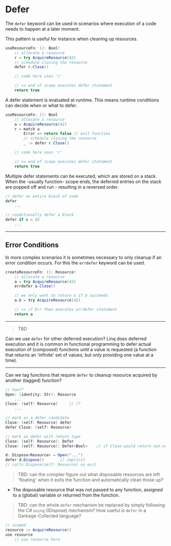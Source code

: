 # Defer

The `defer` keyword can be used in scenarios where execution of a code needs to happen at a later moment.

This pattern is useful for instance when cleaning up resources.

```csharp
useResourceFn: (): Bool!
    // allocate a resource
    r = try AcquireResource(42)
    // schedule closing the resource
    defer r.Close()

    // code here uses 'r'

    // <= end of scope executes defer statement
    return true
```

A defer statement is evaluated at runtime. This means runtime conditions can decide when or what to defer.

```csharp
useResourceFn: (): Bool
    // allocate a resource
    a = AcquireResource(42)
    r = match a
        Error => return false // exit function
        // schedule closing the resource
        _ -> defer r.Close()

    // code here uses 'r'

    // <= end of scope executes defer statement
    return true
```

Multiple defer statements can be executed, which are stored on a stack. When the -usually function- scope ends, the deferred entries on the stack are popped off and run - resulting in a reversed order.

```csharp
// defer an entire block of code
defer
    ...

// conditionally defer a block
defer if x = 42
    ...
```

---

## Error Conditions

In more complex scenarios it is sometimes necessary to only cleanup if an error condition occurs. For this the `errdefer` keyword can be used.

```csharp
createResourceFn: (): Resource!
    // allocate a resource
    a = try AcquireResource(42)
    errdefer a.Close()

    // we only want to return a if b succeeds
    a.b = try AcquireResource(42)

    // <= if Err then executes errdefer statement
    return a
```

---

> TBD

Can we use `defer` for other deferred execution?
Linq does deferred execution and it is common in functional programming to defer actual execution of (composed) functions until a value is requested (a function that returns an 'infinite' set of values, but only providing one value at a time).

---

Can we tag functions that require `defer` to cleanup resource acquired by another (tagged) function?

```csharp
// how??
Open: (identity: Str): Resource
    ...
Close: (self: Resource)     // ??
    ...

// mark as a defer candidate
Close: (self: Resource) defer
defer Close: (self: Resource)

// mark as defer with return type
Close: (self: Resource): Defer
Close: (self: Resource): Defer<Bool>    // if Close would return non-void

d: Dispose<Resource> = Open("...")
defer d.Dispose()       // implicit
// calls Dispose(self: Resource) on exit
```

> TBD: can the compiler figure out what disposable resources are left 'floating' when it exits the function and automatically clean those up?

- The disposable resource that was not passed to any function, assigned to a (global) variable or returned from the function.

> TBD: can the whole `defer` mechanism be replaced by simply following the C# `using` (IDispose) mechanism? How useful is `defer` in a Garbage-Collected language?

```csharp
// scoped
resource := AcquireResource()
use resource
    // use resource here


```
